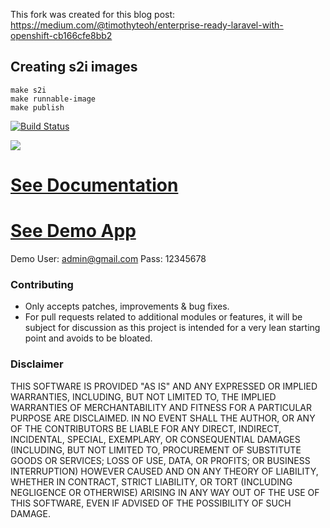 This fork was created for this blog post: https://medium.com/@timothyteoh/enterprise-ready-laravel-with-openshift-cb166cfe8bb2

## Creating s2i images
```
make s2i
make runnable-image
make publish
```

[![Build Status](https://travis-ci.org/darryldecode/laravel-starter-kit.svg?branch=master)](https://travis-ci.org/darryldecode/laravel-starter-kit)

<img src="https://assets.darrylfernandez.com/wp-content/uploads/2018/04/Screenshot_2.png"></p>

# [See Documentation](https://laravel-starter-kit-docs.darrylfernandez.com/)
# [See Demo App](https://laravel-starter-kit.darrylfernandez.com/)

Demo User: admin@gmail.com Pass: 12345678

<h3 id="contributing">Contributing</h3>

- Only accepts patches, improvements & bug fixes.
- For pull requests related to additional modules or features, it will be subject for discussion as this project is intended for a very lean starting point and avoids to be bloated.

<h3>Disclaimer</h3>

THIS SOFTWARE IS PROVIDED "AS IS" AND ANY EXPRESSED OR IMPLIED WARRANTIES, INCLUDING, BUT NOT LIMITED TO, THE IMPLIED WARRANTIES OF MERCHANTABILITY AND FITNESS FOR A PARTICULAR PURPOSE ARE DISCLAIMED. IN NO EVENT SHALL THE AUTHOR, OR ANY OF THE CONTRIBUTORS BE LIABLE FOR ANY DIRECT, INDIRECT, INCIDENTAL, SPECIAL, EXEMPLARY, OR CONSEQUENTIAL DAMAGES (INCLUDING, BUT NOT LIMITED TO, PROCUREMENT OF SUBSTITUTE GOODS OR SERVICES; LOSS OF USE, DATA, OR PROFITS; OR BUSINESS INTERRUPTION) HOWEVER CAUSED AND ON ANY THEORY OF LIABILITY, WHETHER IN CONTRACT, STRICT LIABILITY, OR TORT (INCLUDING NEGLIGENCE OR OTHERWISE) ARISING IN ANY WAY OUT OF THE USE OF THIS SOFTWARE, EVEN IF ADVISED OF THE POSSIBILITY OF SUCH DAMAGE.
